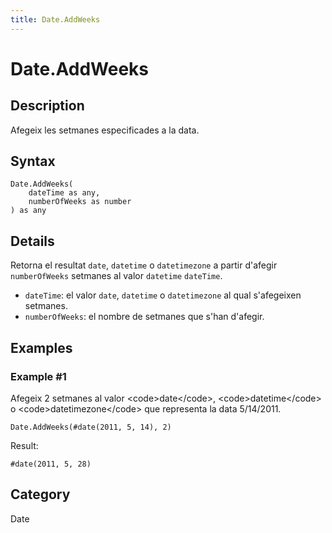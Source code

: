 ```yaml
---
title: Date.AddWeeks
---
```


# Date.AddWeeks


## Description

Afegeix les setmanes especificades a la data.


## Syntax

```powerquery
Date.AddWeeks(
    dateTime as any,
    numberOfWeeks as number
) as any
```


## Details

Retorna el resultat <code>date</code>, <code>datetime</code> o <code>datetimezone</code> a partir d'afegir <code>numberOfWeeks</code> setmanes al valor <code>datetime</code> <code>dateTime</code>.      <ul>      <li><code>dateTime</code>: el valor <code>date</code>, <code>datetime</code> o <code>datetimezone</code> al qual s'afegeixen setmanes.</li>      <li><code>numberOfWeeks</code>: el nombre de setmanes que s'han d'afegir.</li>      </ul>


## Examples

### Example #1 
Afegeix 2 setmanes al valor &lt;code&gt;date&lt;/code&gt;, &lt;code&gt;datetime&lt;/code&gt; o &lt;code&gt;datetimezone&lt;/code&gt; que representa la data 5/14/2011.
```powerquery
Date.AddWeeks(#date(2011, 5, 14), 2)
```

Result: 
```powerquery
#date(2011, 5, 28)
```




## Category
Date
